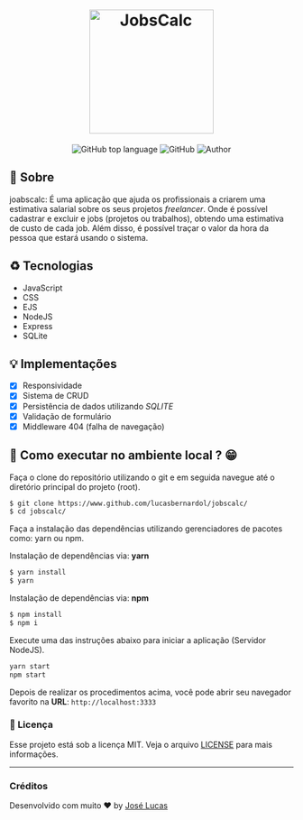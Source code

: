 <h1 align="center">
  <img 
    alt="JobsCalc" 
    title="JobsCalc" 
    src="https://i.imgur.com/Veqm7Gh.png" 
    width="220px" 
  />
</h1>

<p align="center">
  <img alt="GitHub top language" src="https://img.shields.io/github/languages/top/lucasbernardol/jobscalc?color=%23f1972c&style=flat-square">

  <img alt="GitHub" src="https://img.shields.io/github/license/lucasbernardol/jobscalc?color=%23f1972c&style=flat-square">

  <img src="https://img.shields.io/badge/author-Jos%C3%A9%20Lucas-%23f1972c" alt="Author">
</p>

## :book: Sobre

joabscalc: É uma aplicação que ajuda os profissionais a criarem uma
estimativa salarial sobre os seus projetos _freelancer_. Onde é possível
cadastrar e excluir e jobs (projetos ou trabalhos), obtendo uma estimativa
de custo de cada job. Além disso, é possível traçar o valor da hora
da pessoa que estará usando o sistema.

## :recycle: Tecnologias

- JavaScript
- CSS
- EJS
- NodeJS
- Express
- SQLite

## :bulb: Implementações

- [x] Responsividade
- [x] Sistema de CRUD
- [x] Persistência de dados utilizando _SQLITE_
- [x] Validação de formulário
- [x] Middleware 404 (falha de navegação)

## :wrench: Como executar no ambiente local ? :grin:

Faça o clone do repositório utilizando o git e em seguida
navegue até o diretório principal do projeto (root).

```bash
$ git clone https://www.github.com/lucasbernardol/jobscalc/
$ cd jobscalc/
```

Faça a instalação das dependências utilizando gerenciadores
de pacotes como: yarn ou npm.

Instalação de dependências via: **yarn**

```bash
$ yarn install
$ yarn
```

Instalação de dependências via: **npm**

```bash
$ npm install
$ npm i
```

Execute uma das instruções abaixo para iniciar a aplicação (Servidor NodeJS).

```bash
yarn start
npm start
```

Depois de realizar os procedimentos acima, você pode abrir seu navegador
favorito na **URL**: `http://localhost:3333`

### :memo: Licença

Esse projeto está sob a licença MIT.
Veja o arquivo [LICENSE](LICENSE) para mais informações.

---

### Créditos

Desenvolvido com muito :heart: by [José Lucas](https://github.com/lucasbernardol)

